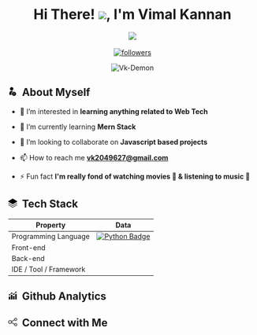 <!-- @Vk-Demon Readme.md-->
<h1 align="center">
  Hi There! <img src="https://media.giphy.com/media/hvRJCLFzcasrR4ia7z/giphy.gif" width="22">, I'm Vimal Kannan
</h1>

<!-- Typing SVG -->
<p align="center">
  <img src="https://freshidea.com/jonah/app/typing-svg/?lines=an%20aspiring%20Full-stack%20web%20developer;and%20app%20developer;Self-taught%20UI%2FUX%20Designer;Learning%20new%20things%20ceaselessly&center=true&width=400&height=50">
</p>

<!-- Badges template - https://github.com/badges/shields -->
<p align="center">
  <a href="https://github.com/Vk-Demon">
    <img alt="followers" title="Follow me on Github" src="https://img.shields.io/github/followers/Vk-Demon?color=236ad3&labelColor=1155ba&style=for-the-badge&logo=github&label=Follow"/></a>
</p>
<p align="center"> 
	<img src="https://komarev.com/ghpvc/?username=Vk-Demon" alt="Vk-Demon" /> 
</p>

<!-- ABOUT MYSELF -->
<h2 align="left"> <img src="images/about me.svg" width="18"> &nbsp;About Myself </h2>

- 👀 I’m interested in **learning anything related to Web Tech**

- 🌱 I’m currently learning **Mern Stack**

- 💞️ I’m looking to collaborate on **Javascript based projects**

- 📫 How to reach me **vk2049627@gmail.com**

- ⚡ Fun fact **I'm really fond of watching movies 🎦 & listening to music 🎵**

<!-- TECH STACK -->
<h2 align="left"> <img src="images/tech stack.svg" width="18"> &nbsp;Tech Stack </h2>

Property                   | Data  
---------------------------|------
Programming Language       | [![Python Badge](https://img.shields.io/badge/-Python-3776AB?style=flat&logo=Python&logoColor=white)](https://github.com/search?l=Python&q=user%3AVk-Demon&type=Repositories)
Front-end      			   | 
Back-end    			   | 
IDE / Tool / Framework     | 

<!-- GITHUB ANALYTICS -->
<h2 align="left"> <img src="images/analytics.svg" width="18"> &nbsp;Github Analytics </h2>

<!-- CONNECT WITH ME -->
<h2 align="left"> <img src="images/connect.svg" width="18"> &nbsp;Connect with Me </h2>